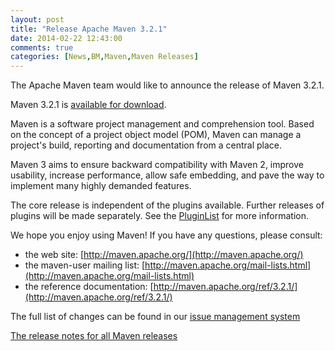 ```yaml
---
layout: post
title: "Release Apache Maven 3.2.1"
date: 2014-02-22 12:43:00
comments: true
categories: [News,BM,Maven,Maven Releases]
---
```

The Apache Maven team would like to announce the release of Maven 3.2.1.

Maven 3.2.1 is [available for download](http://maven.apache.org/download.html).

Maven is a software project management and comprehension tool. Based on the concept of a project object model
(POM), Maven can manage a project's build, reporting and documentation from a central place.

Maven 3 aims to ensure backward compatibility with Maven 2, improve usability, increase performance, 
allow safe embedding, and pave the way to implement many highly demanded features.

The core release is independent of the plugins available. Further releases of plugins will be made separately.
See the [PluginList](http://maven.apache.org/plugins/) for more information.

We hope you enjoy using Maven! If you have any questions, please consult:

- the web site: [http://maven.apache.org/](http://maven.apache.org/)
- the maven-user mailing list: [http://maven.apache.org/mail-lists.html](http://maven.apache.org/mail-lists.html)
- the reference documentation: [http://maven.apache.org/ref/3.2.1/](http://maven.apache.org/ref/3.2.1/)

The full list of changes can be found in our [issue management system](https://jira.codehaus.org/secure/ReleaseNote.jspa?projectId=10500&version=20041)

[The release notes for all Maven releases](http://maven.apache.org/release-notes-all.html)
